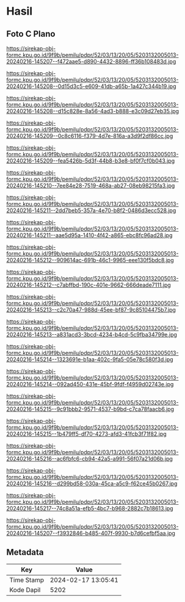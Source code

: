 # Hasil

## Foto C Plano

https://sirekap-obj-formc.kpu.go.id/9f9b/pemilu/pdpr/52/03/13/20/05/5203132005013-20240216-145207--f472aae5-d890-4432-8896-ff36b108483d.jpg

https://sirekap-obj-formc.kpu.go.id/9f9b/pemilu/pdpr/52/03/13/20/05/5203132005013-20240216-145208--0d15d3c5-e609-41db-a65b-1a427c344b19.jpg

https://sirekap-obj-formc.kpu.go.id/9f9b/pemilu/pdpr/52/03/13/20/05/5203132005013-20240216-145208--d15c828e-8a56-4ad3-b888-e3c09d27eb35.jpg

https://sirekap-obj-formc.kpu.go.id/9f9b/pemilu/pdpr/52/03/13/20/05/5203132005013-20240216-145209--0c8c6116-f379-4d7e-816a-a3d9f2df86cc.jpg

https://sirekap-obj-formc.kpu.go.id/9f9b/pemilu/pdpr/52/03/13/20/05/5203132005013-20240216-145209--fea5426b-5d3f-44b8-b3e8-bf0f7cf0b043.jpg

https://sirekap-obj-formc.kpu.go.id/9f9b/pemilu/pdpr/52/03/13/20/05/5203132005013-20240216-145210--7ee84e28-7519-468a-ab27-08eb98215fa3.jpg

https://sirekap-obj-formc.kpu.go.id/9f9b/pemilu/pdpr/52/03/13/20/05/5203132005013-20240216-145211--2dd7beb5-357a-4e70-b8f2-0486d3ecc528.jpg

https://sirekap-obj-formc.kpu.go.id/9f9b/pemilu/pdpr/52/03/13/20/05/5203132005013-20240216-145211--aae5d95a-1410-4f42-a865-ebc8fc96ad28.jpg

https://sirekap-obj-formc.kpu.go.id/9f9b/pemilu/pdpr/52/03/13/20/05/5203132005013-20240216-145212--909614ac-691b-46c1-9965-eee130f5bdc8.jpg

https://sirekap-obj-formc.kpu.go.id/9f9b/pemilu/pdpr/52/03/13/20/05/5203132005013-20240216-145212--c7abffbd-190c-401e-9662-666deade7111.jpg

https://sirekap-obj-formc.kpu.go.id/9f9b/pemilu/pdpr/52/03/13/20/05/5203132005013-20240216-145213--c2c70a47-988d-45ee-bf87-9c85104475b7.jpg

https://sirekap-obj-formc.kpu.go.id/9f9b/pemilu/pdpr/52/03/13/20/05/5203132005013-20240216-145213--a831acd3-3bcd-4234-b4cd-5c9fba34799e.jpg

https://sirekap-obj-formc.kpu.go.id/9f9b/pemilu/pdpr/52/03/13/20/05/5203132005013-20240216-145214--1323691e-b1aa-402c-9fa5-05e78c580f3d.jpg

https://sirekap-obj-formc.kpu.go.id/9f9b/pemilu/pdpr/52/03/13/20/05/5203132005013-20240216-145214--092ad450-431e-45bf-9fdf-f4959d02743e.jpg

https://sirekap-obj-formc.kpu.go.id/9f9b/pemilu/pdpr/52/03/13/20/05/5203132005013-20240216-145215--9c91bbb2-9571-4537-b9bd-c7ca78faacb6.jpg

https://sirekap-obj-formc.kpu.go.id/9f9b/pemilu/pdpr/52/03/13/20/05/5203132005013-20240216-145215--1b479ff5-df70-4273-afd3-41fcb3f71f82.jpg

https://sirekap-obj-formc.kpu.go.id/9f9b/pemilu/pdpr/52/03/13/20/05/5203132005013-20240216-145216--ac6fbfc6-cb94-42a5-a991-56f07a21d06b.jpg

https://sirekap-obj-formc.kpu.go.id/9f9b/pemilu/pdpr/52/03/13/20/05/5203132005013-20240216-145216--d299bd58-030a-45ca-a5c9-f62ce45b0267.jpg

https://sirekap-obj-formc.kpu.go.id/9f9b/pemilu/pdpr/52/03/13/20/05/5203132005013-20240216-145217--74c8a51a-efb5-4bc7-b968-2882c7b18613.jpg

https://sirekap-obj-formc.kpu.go.id/9f9b/pemilu/pdpr/52/03/13/20/05/5203132005013-20240216-145207--f3932846-b485-407f-9930-b7d6cefbf5aa.jpg


## Metadata

| Key        | Value               |
| ---------- | ------------------- |
| Time Stamp | 2024-02-17 13:05:41 |
| Kode Dapil | 5202                |



